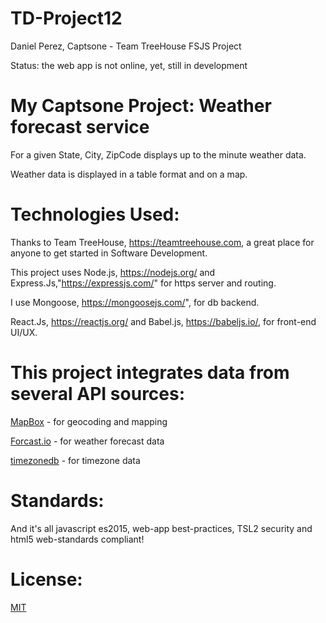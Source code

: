 # TD-Project12
Daniel Perez, Captsone - Team TreeHouse FSJS Project

Status: the web app is not online, yet, still in development

# My Captsone Project:  Weather forecast service  

For a given State, City, ZipCode displays up to the minute weather data.

Weather data is displayed in a table format and on a map.

# Technologies Used:

Thanks to Team TreeHouse, https://teamtreehouse.com, a great place for anyone to get started in Software Development.

This project uses Node.js, https://nodejs.org/ and Express.Js,"https://expressjs.com/" for https server and routing.

I use Mongoose, https://mongoosejs.com/", for db backend.

React.Js, https://reactjs.org/ and Babel.js, https://babeljs.io/, for front-end UI/UX.

# This project integrates data from several API sources:  

[MapBox](https://www.mapbox.com/) - for geocoding and mapping 

[Forcast.io](https://darksky.net/dev/docs) - for weather forecast data

[timezonedb](https://timezonedb.com/api) - for timezone data

# Standards:

And it's all javascript es2015, web-app best-practices, TSL2 security and html5 web-standards compliant!

# License:

[MIT](https://github.com/pereznetworks/TD-Project12/blob/master/LICENSE)

